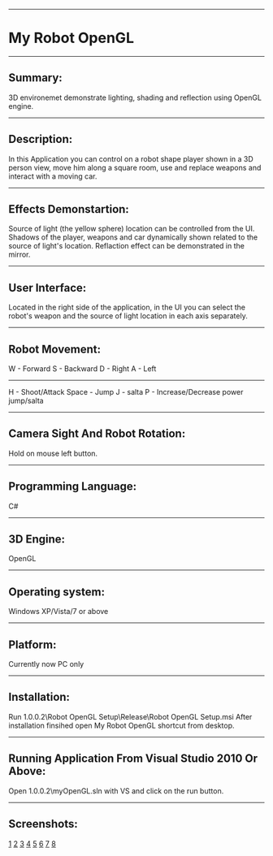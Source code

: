 --------------------------------------------------------------------------------------------------------------
# My Robot OpenGL
--------------------------------------------------------------------------------------------------------------

Summary:
--------
3D environemet demonstrate lighting, shading and reflection using OpenGL engine.

--------------------------------------------------------------------------------------------------------------

Description:
------------
In this Application you can control on a robot shape player shown in a 3D person view, 
move him along a square room, use and replace weapons and interact with a moving car.

--------------------------------------------------------------------------------------------------------------

Effects Demonstartion:
-----------------------
Source of light (the yellow sphere) location can be controlled from the UI.
Shadows of the player, weapons and car dynamically shown related to the source of light's location.
Reflaction effect can be demonstrated in the mirror.

--------------------------------------------------------------------------------------------------------------

User Interface:
---------------
Located in the right side of the application,
in the UI you can select the robot's weapon
and the source of light location in each axis separately.

--------------------------------------------------------------------------------------------------------------

Robot Movement:
---------------
W - Forward
S - Backward
D - Right
A - Left

--------------------------------

H - Shoot/Attack
Space - Jump
J - salta
P - Increase/Decrease power jump/salta

---------------------------------

Camera Sight And Robot Rotation:
--------------------------------
Hold on mouse left button.

---------------------------------

Programming Language:
---------------------
C#

--------------------------------------------------------------------------------------------------------------

3D Engine:
----------
OpenGL

--------------------------------------------------------------------------------------------------------------

Operating system:
-----------------
Windows XP/Vista/7 or above

----------------------------------------------------------------------------------------------------------------

Platform:
---------
Currently now PC only

----------------------------------------------------------------------------------------------------------------

Installation:
-------------
Run 1.0.0.2\Robot OpenGL Setup\Release\Robot OpenGL Setup.msi
After installation finsihed open My Robot OpenGL shortcut from desktop.

--------------------------------------------------------------------------------------------------------------

Running Application From Visual Studio 2010 Or Above:
-----------------------------------------------------
Open 1.0.0.2\myOpenGL.sln with VS and click on the run button.

--------------------------------------------------------------------------------------------------------------

Screenshots:
-----------------------------------------------------
[1](Pics/1.JPG)
[2](Pics/2.JPG)
[3](Pics/3.JPG)
[4](Pics/4.JPG)
[5](Pics/5.JPG)
[6](Pics/6.JPG)
[7](Pics/7.JPG)
[8](Pics/8.JPG)
